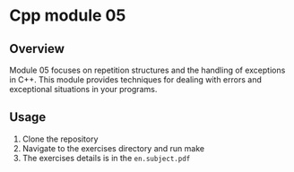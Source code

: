 # Cpp module 05

## Overview

Module 05 focuses on repetition structures and the handling of exceptions in C++. This module provides techniques for dealing with errors and exceptional situations in your programs.

## Usage
1. Clone the repository
2. Navigate to the exercises directory and run make
3. The exercises details is in the `en.subject.pdf`
